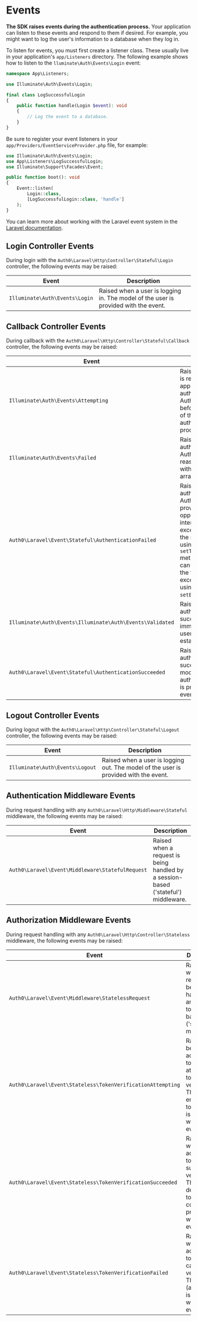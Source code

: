 # Events

**The SDK raises events during the authentication process.** Your application can listen to these events and respond to them if desired. For example, you might want to log the user's information to a database when they log in.

To listen for events, you must first create a listener class. These usually live in your application's `app/Listeners` directory. The following example shows how to listen to the `lluminate\Auth\Events\Login` event:

```php
namespace App\Listeners;

use Illuminate\Auth\Events\Login;

final class LogSuccessfulLogin
{
    public function handle(Login $event): void
    {
        // Log the event to a database.
    }
}
```

Be sure to register your event listeners in your `app/Providers/EventServiceProvider.php` file, for example:

```php
use Illuminate\Auth\Events\Login;
use App\Listeners\LogSuccessfulLogin;
use Illuminate\Support\Facades\Event;

public function boot(): void
{
    Event::listen(
        Login::class,
        [LogSuccessfulLogin::class, 'handle']
    );
}
```

You can learn more about working with the Laravel event system in the [Laravel documentation](https://laravel.com/docs/events).

## Login Controller Events

During login with the `Auth0\Laravel\Http\Controller\Stateful\Login` controller, the following events may be raised:

| Event                          | Description                                                                         |
| ------------------------------ | ----------------------------------------------------------------------------------- |
| `Illuminate\Auth\Events\Login` | Raised when a user is logging in. The model of the user is provided with the event. |

## Callback Controller Events

During callback with the `Auth0\Laravel\Http\Controller\Stateful\Callback` controller, the following events may be raised:

| Event                                                     | Description                                                                                                                                                                                                                                                             |
| --------------------------------------------------------- | ----------------------------------------------------------------------------------------------------------------------------------------------------------------------------------------------------------------------------------------------------------------------- |
| `Illuminate\Auth\Events\Attempting`                       | Raised when a user is returned to the application after authenticating with Auth0. This is raised before verification of the authentication process begins.                                                                                                             |
| `Illuminate\Auth\Events\Failed`                           | Raised when authentication with Auth0 failed. The reason is provided with the event as an array.                                                                                                                                                                        |
| `Auth0\Laravel\Event\Stateful\AuthenticationFailed`       | Raised when authentication with Auth0 failed. This provides an opportunity to intercept the exception thrown by the middleware, by using the event's `setThrowException()` method to false. You can also customize the type of exception thrown using `setException()`. |
| `Illuminate\Auth\Events\Illuminate\Auth\Events\Validated` | Raised when authentication was successful, but immediately the user's session is established.                                                                                                                                                                           |
| `Auth0\Laravel\Event\Stateful\AuthenticationSucceeded`    | Raised when authentication was successful. The model of the authenticated user is provided with the event.                                                                                                                                                              |

## Logout Controller Events

During logout with the `Auth0\Laravel\Http\Controller\Stateful\Logout` controller, the following events may be raised:

| Event                           | Description                                                                          |
| ------------------------------- | ------------------------------------------------------------------------------------ |
| `Illuminate\Auth\Events\Logout` | Raised when a user is logging out. The model of the user is provided with the event. |

## Authentication Middleware Events

During request handling with any `Auth0\Laravel\Http\Middleware\Stateful` middleware, the following events may be raised:

| Event                                            | Description                                                                        |
| ------------------------------------------------ | ---------------------------------------------------------------------------------- |
| `Auth0\Laravel\Event\Middleware\StatefulRequest` | Raised when a request is being handled by a session-based ('stateful') middleware. |

## Authorization Middleware Events

During request handling with any `Auth0\Laravel\Http\Controller\Stateless` middleware, the following events may be raised:

| Event                                                       | Description                                                                                                     |
| ----------------------------------------------------------- | --------------------------------------------------------------------------------------------------------------- |
| `Auth0\Laravel\Event\Middleware\StatelessRequest`           | Raised when a request is being handled by an access token-based ('stateless') middleware.                       |
| `Auth0\Laravel\Event\Stateless\TokenVerificationAttempting` | Raised before an access token is attempted to be verified. The encoded token string is provided with the event. |
| `Auth0\Laravel\Event\Stateless\TokenVerificationSucceeded`  | Raised when an access token is successfully verified. The decoded token contents are provided with the event.   |
| `Auth0\Laravel\Event\Stateless\TokenVerificationFailed`     | Raised when an access token cannot be verified. The reason (as a string) is provided with the event.            |

